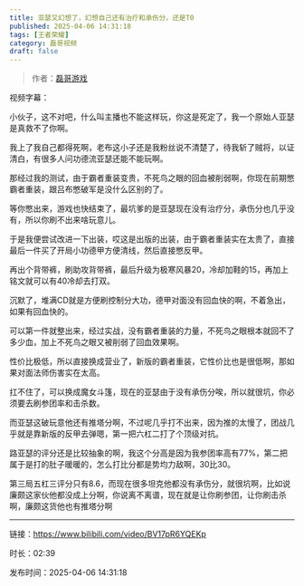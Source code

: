 ```yaml
---
title: 亚瑟又幻想了，幻想自己还有治疗和承伤分，还是T0
published: 2025-04-06 14:31:18
tags: [王者荣耀]
category: 磊哥视频
draft: false
---
```



> 作者：[磊哥游戏](https://space.bilibili.com/268941858?spm_id_from=333.788.upinfo.head.click)

视频字幕：

小伙子，这不对吧，什么叫主播也不能这样玩，你这是死定了，我一个原始人亚瑟是真救不了你啊。

我上了我自己都得死啊，老布这小子还是我粉丝说不清楚了，待我斩了贼将，以证清白，有很多人问功德流亚瑟还能不能玩啊。

那经过我的测试，由于霸者重装变贵，不死鸟之眼的回血被削弱啊，你现在前期憋霸者重装，跟吕布憋破军是没什么区别的了。

等你憋出来，游戏也快结束了，最坑爹的是亚瑟现在没有治疗分，承伤分也几乎没有，所以你刷不出来啥玩意儿。

于是我便尝试改进一下出装，哎这是出版的出装，由于霸者重装实在太贵了，直接最后一件买了开局小功德甲方便清线，然后直接憋反甲。

再出个背带裤，刷助攻背带裤，最后升级为极寒风暴20，冷却加鞋的15，再加上铭文就可以有40冷却去打双。

沉默了，堆满CD就是方便刷控制分大功，德甲对面没有回血快的啊，不着急出，如果有回血快的。

可以第一件就整出来，经过实战，没有霸者重装的力量，不死鸟之眼根本就回不了多少血，加上不死鸟之眼又被削弱了回血效果啊。

性价比极低，所以直接换成营业了，新版的霸者重装，它性价比也是很低啊，那如果对面法师伤害实在太高。

扛不住了，可以换成魔女斗篷，现在的亚瑟由于没有承伤分唉，所以就很坑，你必须要去刷参团率和击杀数。

而亚瑟这破玩意他还有推塔分啊，不过呢几乎打不出来，因为推的太慢了，团战几乎就是靠新版的反甲去弹嗯，第一把六杠二打了个顶级对抗。

路亚瑟的评分还是比较抽象的啊，我这个分高是因为我参团率高有77%，第二把属于是打的肚子暖暖的，怎么打比分都是势均力敌啊，30比30。

第三局五杠三评分只有8.6，而现在很多坦克他都没有承伤分，就很坑啊，比如说廉颇这家伙他都没成上分啊，你说离不离谱，现在就是让你刷参团，让你刷击杀啊，廉颇这货他也有推塔分啊

---

链接：https://www.bilibili.com/video/BV17pR6YQEKp

时长：02:39

发布时间：2025-04-06 14:31:18
